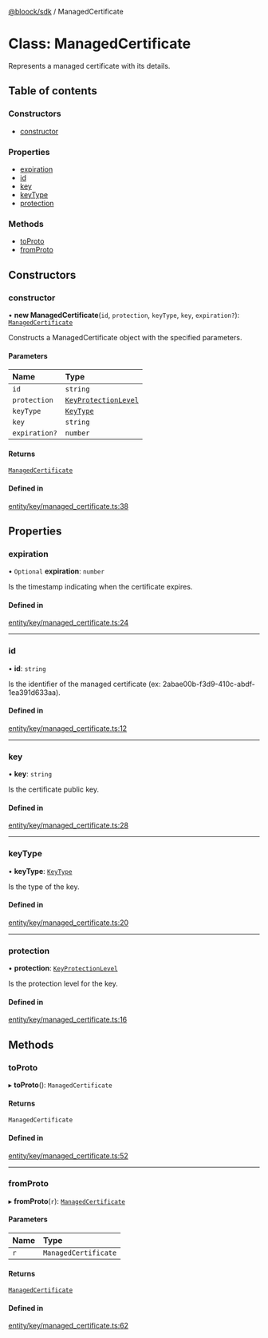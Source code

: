 [@bloock/sdk](../index.md) / ManagedCertificate

# Class: ManagedCertificate

Represents a managed certificate with its details.

## Table of contents

### Constructors

- [constructor](ManagedCertificate.md#constructor)

### Properties

- [expiration](ManagedCertificate.md#expiration)
- [id](ManagedCertificate.md#id)
- [key](ManagedCertificate.md#key)
- [keyType](ManagedCertificate.md#keytype)
- [protection](ManagedCertificate.md#protection)

### Methods

- [toProto](ManagedCertificate.md#toproto)
- [fromProto](ManagedCertificate.md#fromproto)

## Constructors

### constructor

• **new ManagedCertificate**(`id`, `protection`, `keyType`, `key`, `expiration?`): [`ManagedCertificate`](ManagedCertificate.md)

Constructs a ManagedCertificate object with the specified parameters.

#### Parameters

| Name | Type |
| :------ | :------ |
| `id` | `string` |
| `protection` | [`KeyProtectionLevel`](../enums/KeyProtectionLevel-1.md) |
| `keyType` | [`KeyType`](../enums/KeyType-1.md) |
| `key` | `string` |
| `expiration?` | `number` |

#### Returns

[`ManagedCertificate`](ManagedCertificate.md)

#### Defined in

[entity/key/managed_certificate.ts:38](https://github.com/bloock/bloock-sdk/blob/46978bc/languages/js/src/entity/key/managed_certificate.ts#L38)

## Properties

### expiration

• `Optional` **expiration**: `number`

Is the timestamp indicating when the certificate expires.

#### Defined in

[entity/key/managed_certificate.ts:24](https://github.com/bloock/bloock-sdk/blob/46978bc/languages/js/src/entity/key/managed_certificate.ts#L24)

___

### id

• **id**: `string`

Is the identifier of the managed certificate (ex: 2abae00b-f3d9-410c-abdf-1ea391d633aa).

#### Defined in

[entity/key/managed_certificate.ts:12](https://github.com/bloock/bloock-sdk/blob/46978bc/languages/js/src/entity/key/managed_certificate.ts#L12)

___

### key

• **key**: `string`

Is the certificate public key.

#### Defined in

[entity/key/managed_certificate.ts:28](https://github.com/bloock/bloock-sdk/blob/46978bc/languages/js/src/entity/key/managed_certificate.ts#L28)

___

### keyType

• **keyType**: [`KeyType`](../enums/KeyType-1.md)

Is the type of the key.

#### Defined in

[entity/key/managed_certificate.ts:20](https://github.com/bloock/bloock-sdk/blob/46978bc/languages/js/src/entity/key/managed_certificate.ts#L20)

___

### protection

• **protection**: [`KeyProtectionLevel`](../enums/KeyProtectionLevel-1.md)

Is the protection level for the key.

#### Defined in

[entity/key/managed_certificate.ts:16](https://github.com/bloock/bloock-sdk/blob/46978bc/languages/js/src/entity/key/managed_certificate.ts#L16)

## Methods

### toProto

▸ **toProto**(): `ManagedCertificate`

#### Returns

`ManagedCertificate`

#### Defined in

[entity/key/managed_certificate.ts:52](https://github.com/bloock/bloock-sdk/blob/46978bc/languages/js/src/entity/key/managed_certificate.ts#L52)

___

### fromProto

▸ **fromProto**(`r`): [`ManagedCertificate`](ManagedCertificate.md)

#### Parameters

| Name | Type |
| :------ | :------ |
| `r` | `ManagedCertificate` |

#### Returns

[`ManagedCertificate`](ManagedCertificate.md)

#### Defined in

[entity/key/managed_certificate.ts:62](https://github.com/bloock/bloock-sdk/blob/46978bc/languages/js/src/entity/key/managed_certificate.ts#L62)
